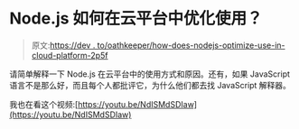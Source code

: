 # Node.js 如何在云平台中优化使用？

> 原文:[https://dev . to/oathkeeper/how-does-nodejs-optimize-use-in-cloud-platform-2p5f](https://dev.to/oathkeeper/how-does-nodejs-optimize-use-in-cloud-platform-2p5f)

请简单解释一下 Node.js 在云平台中的使用方式和原因。还有，如果 JavaScript 语言不是那么好，而且每个人都批评它，为什么他们都去找 JavaScript 解释器。

我也在看这个视频:[https://youtu.be/NdISMdSDIaw](https://youtu.be/NdISMdSDIaw)